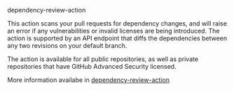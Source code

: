 dependency-review-action

This action scans your pull requests for dependency changes, and will raise an error if any vulnerabilities or invalid licenses are being introduced. The action is supported by an API endpoint that diffs the dependencies between any two revisions on your default branch.

The action is available for all public repositories, as well as private repositories that have GitHub Advanced Security licensed.

More information availabe in [dependency-review-action](https://github.com/actions/dependency-review-action)